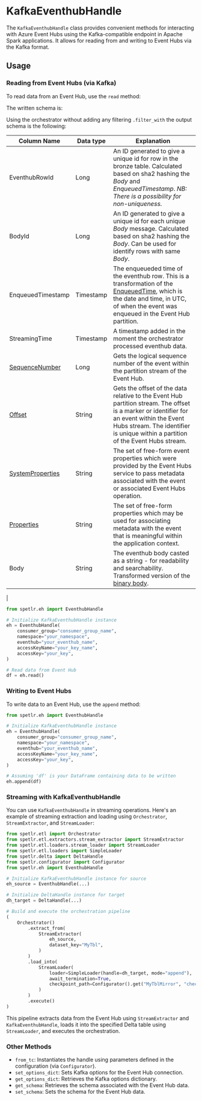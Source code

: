 # KafkaEventhubHandle
The `KafkaEventhubHandle` class provides convenient methods for interacting with Azure Event Hubs using the Kafka-compatible endpoint in Apache Spark applications. It allows for reading from and writing to Event Hubs via the Kafka format.

## Usage

### Reading from Event Hubs (via Kafka)

To read data from an Event Hub, use the `read` method:

The written schema is:


Using the orchestrator without adding any filtering `.filter_with` the output schema is the following:

| **Column Name**   | **Data type** | **Explanation**                                                                                                    |
|-------------------|---------------|--------------------------------------------------------------------------------------------------------------------|
| EventhubRowId            | Long          | An ID generated to give a unique id for row in the bronze table. Calculated based on sha2 hashing the *Body* and *EnqueuedTimestamp*. _NB: There is a possibility for non-uniqueness._ |
| BodyId            | Long          | An ID generated to give a unique id for each unique *Body* message. Calculated based on sha2 hashing the *Body*. Can be used for identify rows with same *Body*. |
| EnqueuedTimestamp | Timestamp     | The enqueueded time of the eventhub row. This is a transformation of the [EnqueuedTime](https://learn.microsoft.com/en-us/dotnet/api/azure.messaging.eventhubs.eventdata.enqueuedtime?view=azure-dotnet), which is the date and time, in UTC, of when the event was enqueued in the Event Hub partition.                                                                         |
| StreamingTime     | Timestamp     | A timestamp added in the moment the orchestrator processed eventhub data.                                          |
|[SequenceNumber](https://learn.microsoft.com/en-us/dotnet/api/azure.messaging.eventhubs.eventdata.sequencenumber?view=azure-dotnet)| Long | Gets the logical sequence number of the event within the partition stream of the Event Hub.|
|[Offset](https://learn.microsoft.com/en-us/dotnet/api/azure.messaging.eventhubs.eventdata.offset?view=azure-dotnet)| String | Gets the offset of the data relative to the Event Hub partition stream. The offset is a marker or identifier for an event within the Event Hubs stream. The identifier is unique within a partition of the Event Hubs stream.|
|[SystemProperties](https://learn.microsoft.com/en-us/dotnet/api/azure.messaging.eventhubs.eventdata.systemproperties?view=azure-dotnet)|String | The set of free-form event properties which were provided by the Event Hubs service to pass metadata associated with the event or associated Event Hubs operation.|
|[Properties](https://learn.microsoft.com/en-us/dotnet/api/azure.messaging.eventhubs.eventdata.properties?view=azure-dotnet)| String | The set of free-form properties which may be used for associating metadata with the event that is meaningful within the application context.|
| Body              | String        | The eventhub body casted as a string - for readability and searchability. Transformed version of the [binary body](https://learn.microsoft.com/en-us/dotnet/api/azure.messaging.eventhubs.eventdata.eventbody?view=azure-dotnet).                                          |

|

```python
from spetlr.eh import EventhubHandle

# Initialize KafkaEventhubHandle instance
eh = EventhubHandle(
    consumer_group="consumer_group_name",
    namespace="your_namespace",
    eventhub="your_eventhub_name",
    accessKeyName="your_key_name",
    accessKey="your_key",
)

# Read data from Event Hub
df = eh.read()
```

### Writing to Event Hubs
To write data to an Event Hub, use the `append` method:

```python
from spetlr.eh import EventhubHandle

# Initialize KafkaEventhubHandle instance
eh = EventhubHandle(
    consumer_group="consumer_group_name",
    namespace="your_namespace",
    eventhub="your_eventhub_name",
    accessKeyName="your_key_name",
    accessKey="your_key",
)

# Assuming 'df' is your DataFrame containing data to be written
eh.append(df)
```

### Streaming with KafkaEventhubHandle

You can use `KafkaEventhubHandle` in streaming operations. Here's an example of streaming extraction and loading using `Orchestrator`, `StreamExtractor`, and `StreamLoader`:

```python
from spetlr.etl import Orchestrator
from spetlr.etl.extractors.stream_extractor import StreamExtractor
from spetlr.etl.loaders.stream_loader import StreamLoader
from spetlr.etl.loaders import SimpleLoader
from spetlr.delta import DeltaHandle
from spetlr.configurator import Configurator
from spetlr.eh import EventhubHandle

# Initialize KafkaEventhubHandle instance for source
eh_source = EventhubHandle(...)

# Initialize DeltaHandle instance for target
dh_target = DeltaHandle(...)

# Build and execute the orchestration pipeline
(
    Orchestrator()
        .extract_from(
            StreamExtractor(
                eh_source,
                dataset_key="MyTbl",
            )
        )
        .load_into(
            StreamLoader(
                loader=SimpleLoader(handle=dh_target, mode="append"),
                await_termination=True,
                checkpoint_path=Configurator().get("MyTblMirror", "checkpoint_path"),
            )
        )
        .execute()
)
```

This pipeline extracts data from the Event Hub using `StreamExtractor` and `KafkaEventhubHandle`, loads it into the specified Delta table using `StreamLoader`, and executes the orchestration.

### Other Methods
* `from_tc`: Instantiates the handle using parameters defined in the configuration (via `Configurator`).
* `set_options_dict`: Sets Kafka options for the Event Hub connection.
* `get_options_dict`: Retrieves the Kafka options dictionary.
* `get_schema`: Retrieves the schema associated with the Event Hub data.
* `set_schema`: Sets the schema for the Event Hub data.
